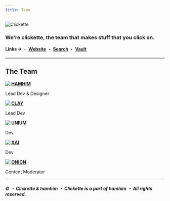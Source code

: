 ```yaml
---
title: Team
---
```


![Clickette](https://clickette.net/u/xarzOA.svg)

### We're clickette, the team that makes stuff that you click on.

**Links 🡪** ・ [**Website**](https://team.clickette.net/) ・ [**Search**](https://search.clickette.net) ・ [**Vault**](https://clickette.net)

---
  
## The Team

<img align="left" src="https://avatars.githubusercontent.com/u/110255725?s=70">

 **[HAMHIM](https://github.com/hamhimstudio)**

 Lead Dev & Designer

<img align="left" src="https://avatars.githubusercontent.com/u/71360210?s=70">

 **[CLAY](https://github.com/claytontdm)**

 Lead Dev

<img align="left" src="https://avatars.githubusercontent.com/u/81354905?s=70">

 **[UNIUM](https://github.com/theunium)**

 Dev

<img align="left" src="https://avatars.githubusercontent.com/u/79881161?s=70">

 **[XAI](https://github.com/xytrux)**

 Dev

<img align="left" src="https://avatars.githubusercontent.com/u/116967343?s=70">

 **[ONION](https://github.com/roblnet13)**

 Content Moderator

---

##### © ・ Clickette & hamhim ・ Clickette is a part of hamhim ・ All rights reserved.
